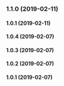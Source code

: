### 1.1.0 (2019-02-11)

#### 1.0.1 (2019-02-11)

#### 1.0.4 (2019-02-07)

#### 1.0.3 (2019-02-07)

#### 1.0.2 (2019-02-07)

#### 1.0.1 (2019-02-07)

